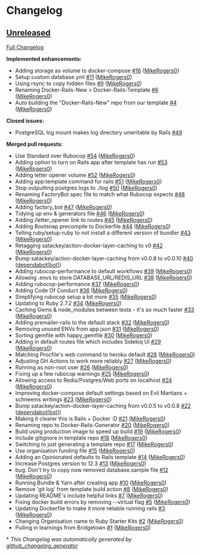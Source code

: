 # Changelog

## [Unreleased](https://github.com/Ruby-Starter-Kits/Docker-Rails-Generator/tree/HEAD)

[Full Changelog](https://github.com/Ruby-Starter-Kits/Docker-Rails-Generator/compare/43a8d3381e1a5702e1dae0bdfd35170b8148c2ba...HEAD)

**Implemented enhancements:**

- Adding storage as volume to docker-compose [\#16](https://github.com/Ruby-Starter-Kits/Docker-Rails-Generator/pull/16) ([MikeRogers0](https://github.com/MikeRogers0))
- Setup custom database.yml [\#11](https://github.com/Ruby-Starter-Kits/Docker-Rails-Generator/pull/11) ([MikeRogers0](https://github.com/MikeRogers0))
- Using rsync to copy hidden files [\#9](https://github.com/Ruby-Starter-Kits/Docker-Rails-Generator/pull/9) ([MikeRogers0](https://github.com/MikeRogers0))
- Renaming Docker-Rails-New \> Docker-Rails-Template [\#6](https://github.com/Ruby-Starter-Kits/Docker-Rails-Generator/pull/6) ([MikeRogers0](https://github.com/MikeRogers0))
- Auto building the "Docker-Rails-New" repo from our template [\#4](https://github.com/Ruby-Starter-Kits/Docker-Rails-Generator/pull/4) ([MikeRogers0](https://github.com/MikeRogers0))

**Closed issues:**

- PostgreSQL log mount makes log directory unwritable by Rails [\#49](https://github.com/Ruby-Starter-Kits/Docker-Rails-Generator/issues/49)

**Merged pull requests:**

- Use Standard over Rubocop [\#54](https://github.com/Ruby-Starter-Kits/Docker-Rails-Generator/pull/54) ([MikeRogers0](https://github.com/MikeRogers0))
- Adding option to turn on Rails app after template has run [\#53](https://github.com/Ruby-Starter-Kits/Docker-Rails-Generator/pull/53) ([MikeRogers0](https://github.com/MikeRogers0))
- Adding letter opener volume [\#52](https://github.com/Ruby-Starter-Kits/Docker-Rails-Generator/pull/52) ([MikeRogers0](https://github.com/MikeRogers0))
- Adding app:template command for rails [\#51](https://github.com/Ruby-Starter-Kits/Docker-Rails-Generator/pull/51) ([MikeRogers0](https://github.com/MikeRogers0))
- Stop outputting postgres logs to ./log [\#50](https://github.com/Ruby-Starter-Kits/Docker-Rails-Generator/pull/50) ([MikeRogers0](https://github.com/MikeRogers0))
- Renaming FactoryBot spec file to match what Rubocop expects [\#48](https://github.com/Ruby-Starter-Kits/Docker-Rails-Generator/pull/48) ([MikeRogers0](https://github.com/MikeRogers0))
- Adding factory\_bot [\#47](https://github.com/Ruby-Starter-Kits/Docker-Rails-Generator/pull/47) ([MikeRogers0](https://github.com/MikeRogers0))
- Tidying up env & generators file [\#46](https://github.com/Ruby-Starter-Kits/Docker-Rails-Generator/pull/46) ([MikeRogers0](https://github.com/MikeRogers0))
- Adding /letter\_opener link to routes [\#45](https://github.com/Ruby-Starter-Kits/Docker-Rails-Generator/pull/45) ([MikeRogers0](https://github.com/MikeRogers0))
- Adding Bootsnap precompile to Dockerfile [\#44](https://github.com/Ruby-Starter-Kits/Docker-Rails-Generator/pull/44) ([MikeRogers0](https://github.com/MikeRogers0))
- Telling ruby/setup-ruby to not install a different version of bundler [\#43](https://github.com/Ruby-Starter-Kits/Docker-Rails-Generator/pull/43) ([MikeRogers0](https://github.com/MikeRogers0))
- Retagging satackey/action-docker-layer-caching to v0 [\#42](https://github.com/Ruby-Starter-Kits/Docker-Rails-Generator/pull/42) ([MikeRogers0](https://github.com/MikeRogers0))
- Bump satackey/action-docker-layer-caching from v0.0.8 to v0.0.10 [\#40](https://github.com/Ruby-Starter-Kits/Docker-Rails-Generator/pull/40) ([dependabot[bot]](https://github.com/apps/dependabot))
- Adding rubocop-performance to default workflows [\#39](https://github.com/Ruby-Starter-Kits/Docker-Rails-Generator/pull/39) ([MikeRogers0](https://github.com/MikeRogers0))
- Allowing .envs to store DATABASE\_URL/REDIS\_URL [\#38](https://github.com/Ruby-Starter-Kits/Docker-Rails-Generator/pull/38) ([MikeRogers0](https://github.com/MikeRogers0))
- Adding rubocop-performance [\#37](https://github.com/Ruby-Starter-Kits/Docker-Rails-Generator/pull/37) ([MikeRogers0](https://github.com/MikeRogers0))
- Adding Code Of Conduct [\#36](https://github.com/Ruby-Starter-Kits/Docker-Rails-Generator/pull/36) ([MikeRogers0](https://github.com/MikeRogers0))
- Simplifying rubocop setup a bit more [\#35](https://github.com/Ruby-Starter-Kits/Docker-Rails-Generator/pull/35) ([MikeRogers0](https://github.com/MikeRogers0))
- Updating to Ruby 2.7.2 [\#34](https://github.com/Ruby-Starter-Kits/Docker-Rails-Generator/pull/34) ([MikeRogers0](https://github.com/MikeRogers0))
- Caching Gems & node\_modules between tests - it's so much faster [\#33](https://github.com/Ruby-Starter-Kits/Docker-Rails-Generator/pull/33) ([MikeRogers0](https://github.com/MikeRogers0))
- Adding premailer-rails to the default stack [\#32](https://github.com/Ruby-Starter-Kits/Docker-Rails-Generator/pull/32) ([MikeRogers0](https://github.com/MikeRogers0))
- Removing unused ENVs from app.json [\#31](https://github.com/Ruby-Starter-Kits/Docker-Rails-Generator/pull/31) ([MikeRogers0](https://github.com/MikeRogers0))
- Sorting gemfile with happy\_gemfile [\#30](https://github.com/Ruby-Starter-Kits/Docker-Rails-Generator/pull/30) ([MikeRogers0](https://github.com/MikeRogers0))
- Adding in default routes file which includes Sidekiq UI [\#29](https://github.com/Ruby-Starter-Kits/Docker-Rails-Generator/pull/29) ([MikeRogers0](https://github.com/MikeRogers0))
- Matching Procfile's web command to heroku default [\#28](https://github.com/Ruby-Starter-Kits/Docker-Rails-Generator/pull/28) ([MikeRogers0](https://github.com/MikeRogers0))
- Adjusting GH Actions to work more reliably [\#27](https://github.com/Ruby-Starter-Kits/Docker-Rails-Generator/pull/27) ([MikeRogers0](https://github.com/MikeRogers0))
- Running as non-root user [\#26](https://github.com/Ruby-Starter-Kits/Docker-Rails-Generator/pull/26) ([MikeRogers0](https://github.com/MikeRogers0))
- Fixing up a few rubocop warnings [\#25](https://github.com/Ruby-Starter-Kits/Docker-Rails-Generator/pull/25) ([MikeRogers0](https://github.com/MikeRogers0))
- Allowing access to Redis/Postgres/Web ports on localhost [\#24](https://github.com/Ruby-Starter-Kits/Docker-Rails-Generator/pull/24) ([MikeRogers0](https://github.com/MikeRogers0))
- Improving docker-compose default settings based on Evil Martians + schneems writings  [\#23](https://github.com/Ruby-Starter-Kits/Docker-Rails-Generator/pull/23) ([MikeRogers0](https://github.com/MikeRogers0))
- Bump satackey/action-docker-layer-caching from v0.0.5 to v0.0.8 [\#22](https://github.com/Ruby-Starter-Kits/Docker-Rails-Generator/pull/22) ([dependabot[bot]](https://github.com/apps/dependabot))
- Making it clearer this is Rails + Docker :D [\#21](https://github.com/Ruby-Starter-Kits/Docker-Rails-Generator/pull/21) ([MikeRogers0](https://github.com/MikeRogers0))
- Renaming repo to Docker-Rails-Generator [\#20](https://github.com/Ruby-Starter-Kits/Docker-Rails-Generator/pull/20) ([MikeRogers0](https://github.com/MikeRogers0))
- Build using production image to speed up build [\#19](https://github.com/Ruby-Starter-Kits/Docker-Rails-Generator/pull/19) ([MikeRogers0](https://github.com/MikeRogers0))
- Include gitignore in template repo [\#18](https://github.com/Ruby-Starter-Kits/Docker-Rails-Generator/pull/18) ([MikeRogers0](https://github.com/MikeRogers0))
- Switching to just generating a template repo [\#17](https://github.com/Ruby-Starter-Kits/Docker-Rails-Generator/pull/17) ([MikeRogers0](https://github.com/MikeRogers0))
- Use organisation funding file [\#15](https://github.com/Ruby-Starter-Kits/Docker-Rails-Generator/pull/15) ([MikeRogers0](https://github.com/MikeRogers0))
- Adding an Opinionated defaults to Rails template [\#14](https://github.com/Ruby-Starter-Kits/Docker-Rails-Generator/pull/14) ([MikeRogers0](https://github.com/MikeRogers0))
- Increase Postgres version to 12.3 [\#13](https://github.com/Ruby-Starter-Kits/Docker-Rails-Generator/pull/13) ([MikeRogers0](https://github.com/MikeRogers0))
- bug: Don't try to copy now removed database.sample file [\#12](https://github.com/Ruby-Starter-Kits/Docker-Rails-Generator/pull/12) ([MikeRogers0](https://github.com/MikeRogers0))
- Running Bundle & Yarn after creating app [\#10](https://github.com/Ruby-Starter-Kits/Docker-Rails-Generator/pull/10) ([MikeRogers0](https://github.com/MikeRogers0))
- Remove 'git log' from template build action [\#8](https://github.com/Ruby-Starter-Kits/Docker-Rails-Generator/pull/8) ([MikeRogers0](https://github.com/MikeRogers0))
- Updating README's include helpful links [\#7](https://github.com/Ruby-Starter-Kits/Docker-Rails-Generator/pull/7) ([MikeRogers0](https://github.com/MikeRogers0))
- Fixing docker build errors by removing --virtual flag [\#5](https://github.com/Ruby-Starter-Kits/Docker-Rails-Generator/pull/5) ([MikeRogers0](https://github.com/MikeRogers0))
- Updating Dockerfile to make it more reliable running rails [\#3](https://github.com/Ruby-Starter-Kits/Docker-Rails-Generator/pull/3) ([MikeRogers0](https://github.com/MikeRogers0))
- Changing Organisation name to Ruby Starter Kits [\#2](https://github.com/Ruby-Starter-Kits/Docker-Rails-Generator/pull/2) ([MikeRogers0](https://github.com/MikeRogers0))
- Pulling in learnings from Bridgetown [\#1](https://github.com/Ruby-Starter-Kits/Docker-Rails-Generator/pull/1) ([MikeRogers0](https://github.com/MikeRogers0))



\* *This Changelog was automatically generated by [github_changelog_generator](https://github.com/github-changelog-generator/github-changelog-generator)*
